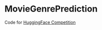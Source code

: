 # MovieGenrePrediction

Code for [HuggingFace Competition](https://huggingface.co/spaces/competitions/movie-genre-prediction)
